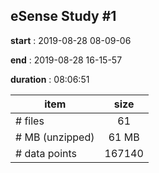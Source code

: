 ## eSense Study #1

__start__     : 2019-08-28 08-09-06

__end__       : 2019-08-28 16-15-57

__duration__  : 08:06:51

| item            | size   |
|-----------------|:------:|
| # files         | 61     |
| # MB (unzipped) | 61 MB  |
| # data points   | 167140 |
